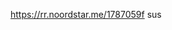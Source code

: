 https://rr.noordstar.me/1787059f
sus



<!---
Feloooooizitas/Feloooooizitas is a ✨ special ✨ repository because its `README.md` (this file) appears on your GitHub profile.
You can click the Preview link to take a look at your changes.
--->
